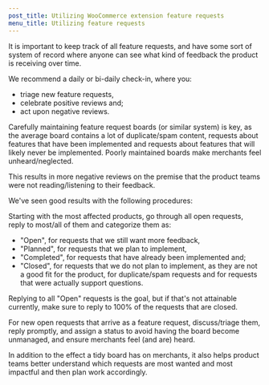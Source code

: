 ```yaml
---
post_title: Utilizing WooCommerce extension feature requests
menu_title: Utilizing feature requests
---
```


It is important to keep track of all feature requests, and have some sort of system of record where anyone can see what kind of feedback the product is receiving over time. 

We recommend a daily or bi-daily check-in, where you:

* triage new feature requests,
* celebrate positive reviews and;
* act upon negative reviews.

Carefully maintaining feature request boards (or similar system) is key, as the average board contains a lot of duplicate/spam content, requests about features that have been implemented and requests about features that will likely never be implemented. Poorly maintained boards make merchants feel unheard/neglected.

This results in more negative reviews on the premise that the product teams were not reading/listening to their feedback.

We've seen good results with the following procedures:

Starting with the most affected products, go through all open requests, reply to most/all of them and categorize them as:

* "Open", for requests that we still want more feedback,
* "Planned", for requests that we plan to implement,
* "Completed", for requests that have already been implemented and;
* "Closed", for requests that we do not plan to implement, as they are not a good fit for the product, for duplicate/spam requests and for requests that were actually support questions.

Replying to all "Open" requests is the goal, but if that's not attainable currently, make sure to reply to 100% of the requests that are closed.

For new open requests that arrive as a feature request, discuss/triage them, reply promptly, and assign a status to avoid having the board become unmanaged, and ensure merchants feel (and are) heard. 

In addition to the effect a tidy board has on merchants, it also helps product teams better understand which requests are most wanted and most impactful and then plan work accordingly.
